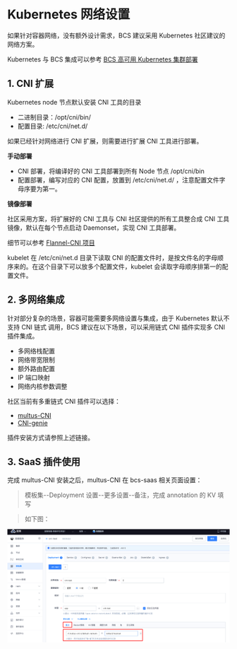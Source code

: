 # Kubernetes 网络设置

如果针对容器网络，没有额外设计需求，BCS 建议采用 Kubernetes 社区建议的网络方案。

Kubernetes 与 BCS 集成可以参考 [BCS 高可用 Kubernetes 集群部署](https://github.com/Tencent/bk-bcs/blob/master/docs/install/Deploy_BCS_in_K8S_HA_Cluster.md)

## 1. CNI 扩展

Kubernetes node 节点默认安装 CNI 工具的目录

* 二进制目录：/opt/cni/bin/
* 配置目录: /etc/cni/net.d/

如果已经针对网络进行 CNI 扩展，则需要进行扩展 CNI 工具进行部署。

**手动部署**

* CNI 部署，将编译好的 CNI 工具部署到所有 Node 节点 /opt/cni/bin
* 配置部署，编写对应的 CNI 配置，放置到 /etc/cni/net.d/ ，注意配置文件字母序要为第一。

**镜像部署**

社区采用方案，将扩展好的 CNI 工具与 CNI 社区提供的所有工具整合成 CNI 工具镜像，默认在每个节点启动 Daemonset，实现 CNI 工具部署。

细节可以参考 [Flannel-CNI 项目](https://github.com/coreos/flannel-cni)

kubelet 在 /etc/cni/net.d 目录下读取 CNI 的配置文件时，是按文件名的字母顺序来的。在这个目录下可以放多个配置文件，kubelet 会读取字母顺序排第一的配置文件。

## 2. 多网络集成

针对部分复杂的场景，容器可能需要多网络设置与集成，由于 Kubernetes 默认不支持 CNI 链式
调用，BCS 建议在以下场景，可以采用链式 CNI 插件实现多 CNI 插件集成。

* 多网络栈配置
* 网络带宽限制
* 额外路由配置
* IP 端口映射
* 网络内核参数调整

社区当前有多重链式 CNI 插件可以选择：

* [multus-CNI](https://github.com/intel/multus-cni)
* [CNI-genie](https://github.com/cni-genie/CNI-Genie)

插件安装方式请参照上述链接。

## 3. SaaS 插件使用

完成 multus-CNI 安装之后，multus-CNI 在 bcs-saas 相关页面设置：

> 模板集--Deployment 设置--更多设置--备注，完成 annotation 的 KV 填写

> 如下图：

![multus-CNI](./media/multus-cni.png)
